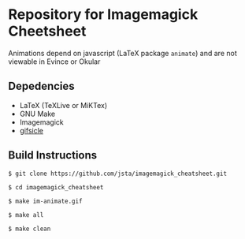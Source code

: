 # Repository for Imagemagick Cheetsheet

Animations depend on javascript (LaTeX package `animate`) and are not viewable in Evince or Okular

## Depedencies
* LaTeX (TeXLive or MiKTex)
* GNU Make
* Imagemagick
* [gifsicle](http://www.lcdf.org/gifsicle/)

## Build Instructions
`$ git clone https://github.com/jsta/imagemagick_cheatsheet.git` 

`$ cd imagemagick_cheatsheet` 

`$ make im-animate.gif`

`$ make all` 

`$ make clean`


